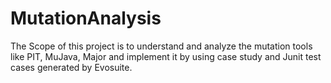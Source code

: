 # MutationAnalysis
The Scope of this project is to understand and analyze the mutation tools like PIT, MuJava, Major and implement it by using case study and Junit test cases generated by Evosuite.

